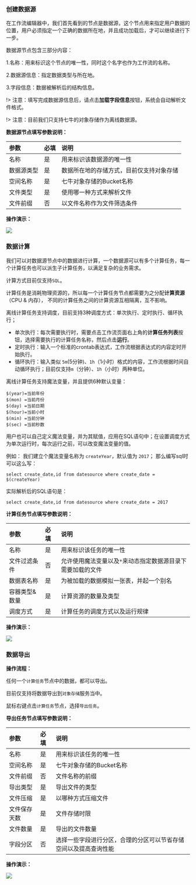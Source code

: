 ### 创建数据源

在工作流编辑器中，我们首先看到的节点是数据源，这个节点用来指定用户数据的位置，用户必须指定一个正确的数据所在地，并且成功加载后，才可以继续进行下一步。

数据源节点包含三部分内容：

1.名称：用来标识这个节点的唯一性，同时这个名字也作为工作流的名称。

2.数据源信息：指定数据类型与所在地。

3.字段信息：数据被解析后的结构信息。

!> 注意：填写完成数据源信息后，请点击**加载字段信息**按钮，系统会自动解析文件格式。

!> 注意：目前我们只支持七牛的对象存储作为离线数据源。

**数据源节点填写参数说明：**

|参数|必填|说明|
|:---|:---|:---|
|名称|是|用来标识该数据源的唯一性|
|数据源类型|是|数据所在地的存储方式，目前仅支持对象存储|
|空间名称|是|七牛对象存储的Bucket名称|
|文件类型|是|使用哪一种方式来解析文件|
|文件前缀|否|以文件名称作为文件筛选条件|

**操作演示：**

![](/Users/loris/liurui/pandora-docs-old/_media/batch1.gif)


### 数据计算

我们可以对数据源节点中的数据进行计算，一个数据源可以有多个计算任务，每一个计算任务也可以派生子计算任务，以满足复杂的业务需求。

计算方式目前仅支持`SQL`。

计算任务是消耗物理资源的，所以每一个计算任务节点都需要为之分配**计算资源**（CPU & 内存）， 不同的计算任务之间的计算资源互相隔离，互不影响。

离线计算任务支持调度，目前支持3种调度方式：单次执行、定时执行、循环执行；

* 单次执行：每次需要执行时，需要点击工作流页面右上角的**计算任务列表**按钮，选择需要执行的计算任务名称，然后点击**运行**。
* 定时执行：输入一个标准的crontab表达式，工作流根据表达式的内容定时开始执行。
* 循环执行：输入类似 `5m`(5分钟)、`1h`（1小时）格式的内容，工作流根据时间自动循环执行；目前仅支持`m`（分钟）、`1h`（小时）两种单位。

离线计算任务支持魔法变量，并且提供6种默认变量：

```
$(year)=当前年份
$(mon) =当前月份
$(day) =当前日期
$(hour)=当前小时
$(min) =当前分钟
$(sec) =当前秒数
```

用户也可以自己定义魔法变量，并为其赋值，应用在SQL语句中；在设置调度方式为单次运行时，每次运行之前，可以改变魔法变量的值。

例如：
我们建立个魔法变量名称为 `createYear`，默认值为 `2017`；
那么编写sql时可以这么写：

```
select create_date,id from datesource where create_date = $(createYear)
```

实际解析后的SQL语句是：

```
select create_date,id from datesource where create_date = 2017
```


**计算任务节点填写参数说明：**

|参数|必填|说明|
|:---|:---|:---|
|名称|是|用来标识该任务的唯一性|
|文件过滤条件|否|允许使用魔法变量以及`*`来动态指定数据源目录下需要加载的文件|
|数据表名称|是|为被加载的数据模拟一张表，并起一个别名|
|容器类型&数量|是|计算资源的数量及类型|
|调度方式|是|计算任务的调度方式以及运行规律|

**操作演示：**

![](/Users/loris/liurui/pandora-docs-old/_media/batch2.gif)

### 数据导出

**操作流程：**

任何一个`计算任务`节点中的数据，都可以导出。

目前仅支持将数据导出到`对象存储`服务当中。

鼠标右键点击`计算任务`节点，选择`导出任务`。

**导出任务节点填写参数说明：**

|参数|必填|说明|
|:---|:---|:---|
|名称|是|用来标识该任务的唯一性|
|空间名称|是|七牛对象存储的Bucket名称|
|文件前缀|否|文件名称的前缀|
|导出类型|是|导出文件的类型|
|文件压缩|是|以哪种方式压缩文件|
|文件保存天数|是|文件存储时限|
|文件数量|是|导出的文件数量|
|字段分区|否|选择一些字段进行分区，合理的分区可以节省存储空间以及提高查询性能|

**操作演示：**

![](/Users/loris/liurui/pandora-docs-old/_media/batch3.gif)